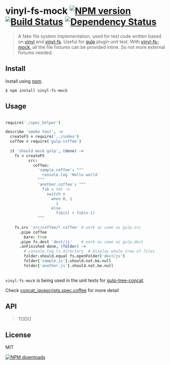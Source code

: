 vinyl-fs-mock [![NPM version][npm-image]][npm-url] [![Build Status][ci-image]][ci-url] [![Dependency Status][depstat-image]][depstat-url]
================

> A fake file system implementation, used for test code written based on [vinyl]() and [vinyl-fs](). 
> Useful for [gulp]() plugin unit test. 
> With [vinyl-fs-mock][homepage], all the file fixtures can be provided inline. So not more external fixtures needed.

## Install

Install using [npm][npm-url].

    $ npm install vinyl-fs-mock

## Usage

```coffeescript

require('./spec_helper')

describe 'smoke test', ->
  createFS = require('../index')
  coffee = require('gulp-coffee')
  
  it 'should mock gulp', (done) ->  
    fs = createFS
          src:
            coffee:
              'sample.coffee': """
                console.log 'Hello world'
              """
              'another.coffee': """
                fib = (n) ->
                  switch n
                    when 0, 1
                      1
                    else
                      fib(n) + fib(n-1)  
              """
        
    fs.src 'src/coffee/*.coffee' # work as same as gulp.src
      .pipe coffee
        bare: true
      .pipe fs.dest 'dest/js'    # work as same as gulp.dest
      .onFinished done, (folder) ->
        # console.log fs.directory  # Display whole tree of files
        folder.should.equal fs.openFolder('dest/js')                
        folder['sample.js'].should.not.be.null
        folder['another.js'].should.not.be.null
      
```

`vinyl-fs-mock` is being used in the unit tests for [gulp-tree-concat](https://github.com/timnew/gulp-tree-concat). 

Check [concat_javascripts.spec.coffee](https://github.com/timnew/gulp-tree-concat/blob/master/specs/concat_javascripts.spec.coffee) for more detail


## API

> TODO
 
## License
MIT

[![NPM downloads][npm-downloads]][npm-url]

[homepage]: https://github.com/timnew/vinyl-fs-mock

[npm-url]: https://npmjs.org/package/vinyl-fs-mock
[npm-image]: http://img.shields.io/npm/v/vinyl-fs-mock.svg?style=flat
[npm-downloads]: http://img.shields.io/npm/dm/vinyl-fs-mock.svg?style=flat

[ci-url]: https://drone.io/github.com/timnew/vinyl-fs-mock/latest
[ci-image]: https://drone.io/github.com/timnew/vinyl-fs-mock/status.png

[depstat-url]: https://gemnasium.com/timnew/vinyl-fs-mock
[depstat-image]: http://img.shields.io/gemnasium/timnew/vinyl-fs-mock.svg?style=flat
